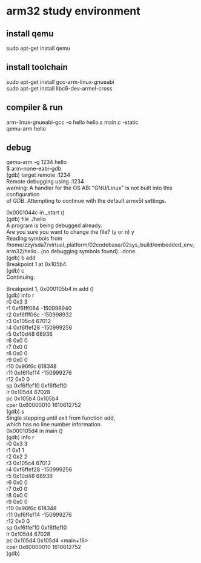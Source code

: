 # arm32 study environment

## install qemu  
sudo apt-get install qemu  

## install toolchain  
sudo apt-get install gcc-arm-linux-gnueabi  
sudo apt-get install libc6-dev-armel-cross  

## compiler & run
arm-linux-gnueabi-gcc -o hello hello.s main.c -static  
qemu-arm hello  

## debug  
qemu-arm -g 1234 hello  
$ arm-none-eabi-gdb  
(gdb) target remote :1234  
Remote debugging using :1234  
warning: A handler for the OS ABI "GNU/Linux" is not built into this configuration  
of GDB.  Attempting to continue with the default armv5t settings.  

0x0001044c in _start ()  
(gdb) file ./hello  
A program is being debugged already.  
Are you sure you want to change the file? (y or n) y  
Reading symbols from /home/zzy/sda7/virtual_platform/02codebase/02sys_build/embedded_env_arm32/hello...(no debugging symbols found)...done.  
(gdb) b add  
Breakpoint 1 at 0x105b4  
(gdb) c  
Continuing.  

Breakpoint 1, 0x000105b4 in add ()  
(gdb) info r  
r0             0x3	3  
r1             0xf6fff064	-150998940  
r2             0xf6fff06c	-150998932  
r3             0x105c4	67012  
r4             0xf6ffef28	-150999256  
r5             0x10d48	68936  
r6             0x0	0  
r7             0x0	0  
r8             0x0	0  
r9             0x0	0  
r10            0x96f6c	618348  
r11            0xf6ffef14	-150999276  
r12            0x0	0  
sp             0xf6ffef10	0xf6ffef10  
lr             0x105d4	67028  
pc             0x105b4	0x105b4 <add>  
cpsr           0x60000010	1610612752  
(gdb) s  
Single stepping until exit from function add,  
which has no line number information.  
0x000105d4 in main ()  
(gdb) info r  
r0             0x3	3  
r1             0x1	1  
r2             0x2	2  
r3             0x105c4	67012  
r4             0xf6ffef28	-150999256  
r5             0x10d48	68936  
r6             0x0	0  
r7             0x0	0  
r8             0x0	0  
r9             0x0	0  
r10            0x96f6c	618348  
r11            0xf6ffef14	-150999276  
r12            0x0	0  
sp             0xf6ffef10	0xf6ffef10  
lr             0x105d4	67028  
pc             0x105d4	0x105d4 <main+16>  
cpsr           0x60000010	1610612752  
(gdb)  
